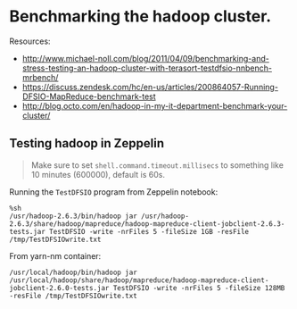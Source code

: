 # Benchmarking the hadoop cluster.

Resources:

- http://www.michael-noll.com/blog/2011/04/09/benchmarking-and-stress-testing-an-hadoop-cluster-with-terasort-testdfsio-nnbench-mrbench/
- https://discuss.zendesk.com/hc/en-us/articles/200864057-Running-DFSIO-MapReduce-benchmark-test
- http://blog.octo.com/en/hadoop-in-my-it-department-benchmark-your-cluster/

## Testing hadoop in Zeppelin

> Make sure to set `shell.command.timeout.millisecs` to something like 10 minutes (600000), default is 60s.

Running the `TestDFSIO` program from Zeppelin notebook:

```
%sh
/usr/hadoop-2.6.3/bin/hadoop jar /usr/hadoop-2.6.3/share/hadoop/mapreduce/hadoop-mapreduce-client-jobclient-2.6.3-tests.jar TestDFSIO -write -nrFiles 5 -fileSize 1GB -resFile /tmp/TestDFSIOwrite.txt
```

From yarn-nm container:

```
/usr/local/hadoop/bin/hadoop jar /usr/local/hadoop/share/hadoop/mapreduce/hadoop-mapreduce-client-jobclient-2.6.0-tests.jar TestDFSIO -write -nrFiles 5 -fileSize 128MB -resFile /tmp/TestDFSIOwrite.txt
```
